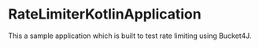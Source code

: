 # RateLimiterKotlinApplication
This a sample application which is built to test rate limiting using Bucket4J.

